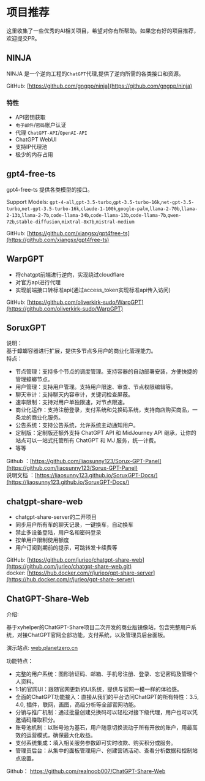 # 项目推荐

这里收集了一些优秀的AI相关项目，希望对你有所帮助。如果您有好的项目推荐，欢迎提交PR。

## NINJA

NINJA 是一个逆向工程的`ChatGPT`代理,提供了逆向所需的各类接口和资源。

GitHub: [https://github.com/gngpp/ninja](https://github.com/gngpp/ninja)

### 特性

- API密钥获取
- `电子邮件`/`密码`帐户认证
- 代理 `ChatGPT-API`/`OpenAI-API`
- ChatGPT WebUI
- 支持IP代理池
- 极少的内存占用

## gpt4-free-ts

gpt4-free-ts 提供各类模型的接口。

Support Models: `gpt-4-all`,`gpt-3.5-turbo`,`gpt-3.5-turbo-16k`,`net-gpt-3.5-turbo`,`net-gpt-3.5-turbo-16k`,`claude-1-100k`,`google-palm`,`llama-2-70b`,`llama-2-13b`,`llama-2-7b`,`code-llama-34b`,`code-llama-13b`,`code-llama-7b`,`qwen-72b`,`stable-diffusion`,`mixtral-8x7b`,`mistral-medium`

GitHub: [https://github.com/xiangsx/gpt4free-ts](https://github.com/xiangsx/gpt4free-ts)

## WarpGPT

- 将chatgpt前端进行逆向，实现绕过cloudflare
- 对官方api进行代理
- 实现前端接口转标准api(通过access_token实现标准api传入访问)

GitHub: [https://github.com/oliverkirk-sudo/WarpGPT](https://github.com/oliverkirk-sudo/WarpGPT)

## SoruxGPT

说明：  
基于蟑螂容器进行扩展，提供多节点多用户的商业化管理能力。    
特点：  
- 节点管理：支持多个节点的调度管理。支持容器的自动部署安装，方便快捷的管理蟑螂节点。    
- 用户管理：支持用户管理。支持用户限速、审查、节点权限编辑等。  
- 聊天审计：支持聊天内容审计，关键词检查屏蔽。    
- 速率限制：支持对用户单独限速，对节点限速。
- 商业化运作：支持注册登录，支付系统和兑换码系统，支持商店购买商品，一条龙的商业化服务。
- 公告系统：支持公告系统，允许系统主动通知用户。
- 定制版：定制版还额外支持 ChatGPT API 和 MidJourney API 继承，让你的站点可以一站式托管所有 ChatGPT 和 MJ 服务，统一计费。  
- 等等
   
Github ：[https://github.com/liaosunny123/Sorux-GPT-Panel](https://github.com/liaosunny123/Sorux-GPT-Panel)  
说明文档 ：[https://liaosunny123.github.io/SoruxGPT-Docs/](https://liaosunny123.github.io/SoruxGPT-Docs/)  


## chatgpt-share-web

- chatgpt-share-server的二开项目
- 同步用户所有车的聊天记录，一键换车，自动换车
- 禁止多设备登陆，用户名和密码登录
- 按单用户限制使用额度
- 用户订阅到期前的提示，可跳转发卡续费等

GitHub: [https://github.com/jurieo/chatgpt-share-web](https://github.com/jurieo/chatgpt-share-web.git)  
docker: [https://hub.docker.com/r/jurieo/gpt-share-server](https://hub.docker.com/r/jurieo/gpt-share-server)


## ChatGPT-Share-Web

介绍: 

基于xyhelper的ChatGPT-Share项目二次开发的商业版镜像站，包含完整用户系统，对接ChatGPT官网全部功能，支付系统，以及管理员后台面板。


演示站点:
[web.planetzero.cn](https://web.planetzero.cn/)

功能特点：
- 完整的用户系统：图形验证码、邮箱、手机号注册、登录、忘记密码及管理个人资料。
- 1:1的官网UI：跟随官网更新的UI系统，提供与官网一模一样的体验感。
- 全面的ChatGPT功能接入：直接从我们的平台访问ChatGPT的所有特性：3.5, 4.0, 插件，联网，画图，高级分析等全部官网功能。
- 分销与推广机制：通过批量创建兑换码可以轻松对接下级代理，用户也可以凭邀请码赚取积分。
- 账号池机制：以账号池为基石，用户随意切换流动于所有开放的账户，用最高效的运营模式，确保最大化收益。
- 支付系统集成：填入相关服务参数即可实时收款、购买积分或服务。
- 管理员后台：从集中的面板管理用户、创建营销活动、查看分析数据和控制站点设置。

Github：
https://github.com/realnoob007/ChatGPT-Share-Web

